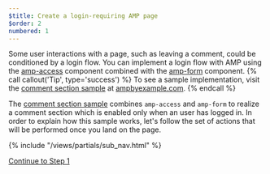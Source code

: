 ```yaml
---
$title: Create a login-requiring AMP page
$order: 2
numbered: 1
---
```

Some user interactions with a page, such as leaving a comment, could be conditioned by a login flow. You can implement a login flow with AMP using the [amp-access](https://www.ampproject.org/docs/reference/components/amp-access) component combined with the [amp-form](https://www.ampproject.org/docs/reference/components/amp-form) component.
{% call callout('Tip', type='success') %}
To see a sample implementation, visit the [comment section sample](https://ampbyexample.com/samples_templates/comment_section/) at [ampbyexample.com](https://ampbyexample.com).
{% endcall %}

The [comment section sample](https://ampbyexample.com/samples_templates/comment_section/) combines `amp-access` and `amp-form` to realize a comment section which is enabled only when an user has logged in. In order to explain how this sample works, let's follow the set of actions that will be performed once you land on the page.

{% include "/views/partials/sub_nav.html" %}

<a class="button go-button" href="/docs/get_started/login_requiring/login.html">Continue to Step 1</a>